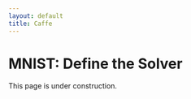 ```yaml
---
layout: default
title: Caffe
---
```


MNIST: Define the Solver
===========================

This page is under construction.
